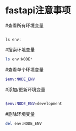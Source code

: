 # fastapi注意事项

#查看所有环境变量  
```shell

ls env:
```

#搜索环境变量   
```powershell
ls env:NODE*
```

#查看单个环境变量 
```powershell
$env:NODE_ENV
```

#添加/更新环境变量 
```powershell

$env:NODE_ENV=development
```

#删除环境变量        
```powershell
del env:NODE_ENV
```
